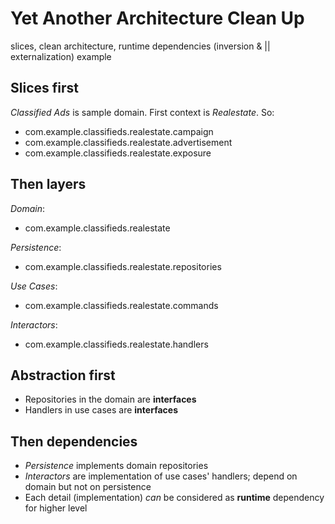 # Yet Another Architecture Clean Up
slices, clean architecture, runtime dependencies (inversion & || externalization) example

## Slices first

_Classified Ads_ is sample domain. First context is _Realestate_. So:

- com.example.classifieds.realestate.campaign
- com.example.classifieds.realestate.advertisement
- com.example.classifieds.realestate.exposure

## Then layers

_Domain_:
- com.example.classifieds.realestate

_Persistence_:
- com.example.classifieds.realestate.repositories

_Use Cases_:
- com.example.classifieds.realestate.commands

_Interactors_:
- com.example.classifieds.realestate.handlers 

## Abstraction first
- Repositories in the domain are **interfaces**
- Handlers in use cases are **interfaces**

## Then dependencies
- _Persistence_ implements domain repositories
- _Interactors_ are implementation of use cases' handlers; depend on domain but not on persistence
- Each detail (implementation) _can_ be considered as **runtime** dependency for higher level
